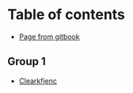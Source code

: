 # Table of contents

* [Page from gitbook](README.md)

## Group 1 <a href="#group.clear" id="group.clear"></a>

* [Clearkfjenc](group.clear/clearkfjenc.md)
